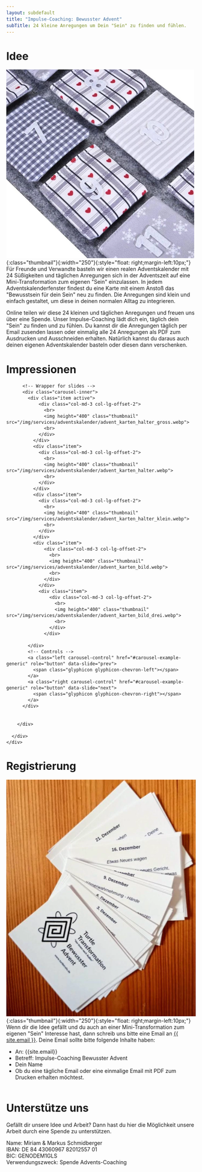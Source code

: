 ```yaml
---
layout: subdefault
title: "Impulse-Coaching: Bewusster Advent"
subTitle: 24 kleine Anregungen um Dein "Sein" zu finden und fühlen.
---
```


# Idee
![Adventskalender](/img/services/adventskalender/advent2.webp){:class="thumbnail"}{:width="250"}{:style="float: right;margin-left:10px;"}
Für Freunde und Verwandte basteln wir einen realen Adventskalender mit 24 Süßigkeiten und täglichen Anregungen sich in der Adventszeit auf eine Mini-Transformation zum eigenen "Sein" einzulassen. In jedem Adventskalenderfenster findest du eine Karte mit einem Anstoß das "Bewusstsein für dein Sein" neu zu finden. Die Anregungen sind klein und einfach gestaltet, um diese in deinen normalen Alltag zu
integrieren.

Online teilen wir diese 24 kleinen und täglichen Anregungen und freuen uns über eine Spende. Unser Impulse-Coaching lädt dich ein, täglich dein "Sein" zu finden und zu fühlen. Du kannst dir die Anregungen täglich per Email zusenden lassen oder einmalig alle 24 Anregungen als PDF zum Ausdrucken und Ausschneiden erhalten. Natürlich kannst du daraus auch deinen eigenen Adventskalender basteln oder diesen dann verschenken.
<br>

# Impressionen
<div class="content-section-a">
  <div class="container">
    <div class="row">
      <div class="col-lg-12">
        <div id="carousel-example-generic" class="carousel slide" data-ride="carousel">

          <!-- Wrapper for slides -->
          <div class="carousel-inner">
            <div class="item active">
                <div class="col-md-3 col-lg-offset-2">
                  <br>
                  <img height="400" class="thumbnail" src="/img/services/adventskalender/advent_karten_halter_gross.webp">
                  <br>
                </div>
              </div>
              <div class="item">
                <div class="col-md-3 col-lg-offset-2">
                  <br>
                  <img height="400" class="thumbnail" src="/img/services/adventskalender/advent_karten_halter.webp">
                  <br>
                </div>
              </div>
              <div class="item">
                <div class="col-md-3 col-lg-offset-2">
                  <br>
                  <img height="400" class="thumbnail" src="/img/services/adventskalender/advent_karten_halter_klein.webp">
                  <br>
                </div>
              </div>
              <div class="item">
                  <div class="col-md-3 col-lg-offset-2">
                    <br>
                    <img height="400" class="thumbnail" src="/img/services/adventskalender/advent_karten_bild.webp">
                    <br>
                  </div>
                </div>
                <div class="item">
                    <div class="col-md-3 col-lg-offset-2">
                      <br>
                      <img height="400" class="thumbnail" src="/img/services/adventskalender/advent_karten_bild_drei.webp">
                      <br>
                    </div>
                  </div>

            </div>
            <!-- Controls -->
            <a class="left carousel-control" href="#carousel-example-generic" role="button" data-slide="prev">
              <span class="glyphicon glyphicon-chevron-left"></span>
            </a>
            <a class="right carousel-control" href="#carousel-example-generic" role="button" data-slide="next">
              <span class="glyphicon glyphicon-chevron-right"></span>
            </a>
          </div>


        </div>

      </div>
    </div>

  </div>

# Registrierung
![Adventskalenderkarten](/img/services/adventskalender/advent_karten.webp){:class="thumbnail"}{:width="250"}{:style="float: right;margin-left:10px;"}
Wenn dir die Idee gefällt und du auch an einer Mini-Transformation zum eigenen "Sein" Interesse hast, dann schreib uns bitte eine Email an <a href="mailto:{{ site.email }}?subject=Impulse-Coaching Bewusster Advent&body=Hallo Miriam und Markus, bitte sendet mir einmalig / täglich das Turtle Transformation Impulse-Coaching Bewusster Advent zu. Vielen Dank">{{ site.email }}</a>. Deine Email sollte bitte folgende Inhalte haben:
* An: {{site.email}}
* Betreff: Impulse-Coaching Bewusster Advent
* Dein Name
* Ob du eine tägliche Email oder eine einmalige Email mit PDF zum Drucken erhalten möchtest.
<br><br>

# Unterstütze uns
Gefällt dir unsere Idee und Arbeit? Dann hast du hier die Möglichkeit unsere Arbeit durch eine Spende zu unterstützen.

Name: Miriam & Markus Schmidberger<br>
IBAN: DE 84 43060967 82012557 01<br>
BIC: GENODEM1GLS<br>
Verwendungszweck: Spende Advents-Coaching
